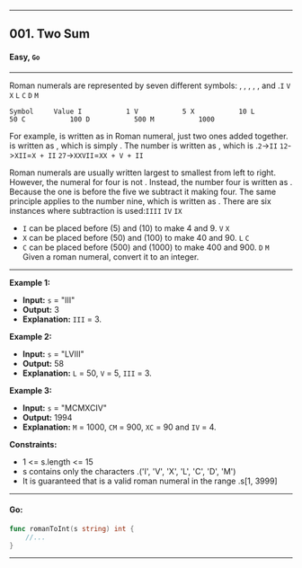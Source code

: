 ___
## 001. Two Sum 
#### Easy, **`Go`**

___
Roman numerals are represented by seven different symbols: , , , , , and .`I` `V` `X` `L` `C` `D` `M`

`Symbol     Value
I           1
V           5
X           10
L           50
C           100
D           500
M           1000`

For example,  is written as  in Roman numeral, just two ones added together. is written as , which is simply . The number is written as , which is .`2`->`II` `12`->`XII`=`X + II` `27`->`XXVII`=`XX + V + II`

Roman numerals are usually written largest to smallest from left to right. However, the numeral for four is not . Instead, the number four is
written as . Because the one is before the five we subtract it making four. The same principle applies to the number nine, which is written as . 
There are six instances where subtraction is used:`IIII` `IV` `IX`

* `I` can be placed before (5) and (10) to make 4 and 9. `V` `X`
* `X` can be placed before (50) and (100) to make 40 and 90. `L` `C`
* `C` can be placed before (500) and (1000) to make 400 and 900. `D` `M`
Given a roman numeral, convert it to an integer.

 
___
**Example 1:**

* **Input:** `s` = "III"
* **Output:** 3
* **Explanation:** `III` = 3.

**Example 2:**

* **Input:** `s` = "LVIII"
* **Output:** 58
* **Explanation:** `L` = 50, `V` = 5, `III` = 3.

**Example 3:**

* **Input:** `s` = "MCMXCIV"
* **Output:** 1994
* **Explanation:** `M` = 1000, `CM` = 900, `XC` = 90 and `IV` = 4.
 

**Constraints:**

* 1 <= s.length <= 15
* s contains only the characters .('I', 'V', 'X', 'L', 'C', 'D', 'M')
* It is guaranteed that is a valid roman numeral in the range .s[1, 3999]
---
#### Go:
```Go
func romanToInt(s string) int {
    //...
}
```
---
